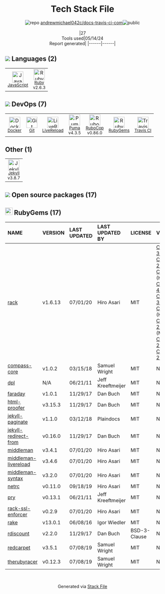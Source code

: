 <!--
&lt;--- Readme.md Snippet without images Start ---&gt;
## Tech Stack
andrewmichael042c/docs-travis-ci-com is built on the following main stack:

- [JavaScript](https://developer.mozilla.org/en-US/docs/Web/JavaScript) – Languages
- [Ruby](https://www.ruby-lang.org) – Languages
- [Docker](https://www.docker.com/) – Virtual Machine Platforms & Containers
- [LiveReload](http://livereload.com) – Live Reloading
- [Puma](http://puma.io/) – Web Servers
- [RuboCop](http://batsov.com/rubocop/) – Code Review
- [Travis CI](http://travis-ci.com/) – Continuous Integration
- [Jekyll](http://jekyllrb.com/) – Static Site Generators

Full tech stack [here](/techstack.md)

&lt;--- Readme.md Snippet without images End ---&gt;

&lt;--- Readme.md Snippet with images Start ---&gt;
## Tech Stack
andrewmichael042c/docs-travis-ci-com is built on the following main stack:

- <img width='25' height='25' src='https://img.stackshare.io/service/1209/javascript.jpeg' alt='JavaScript'/> [JavaScript](https://developer.mozilla.org/en-US/docs/Web/JavaScript) – Languages
- <img width='25' height='25' src='https://img.stackshare.io/service/989/ruby.png' alt='Ruby'/> [Ruby](https://www.ruby-lang.org) – Languages
- <img width='25' height='25' src='https://img.stackshare.io/service/586/n4u37v9t_400x400.png' alt='Docker'/> [Docker](https://www.docker.com/) – Virtual Machine Platforms & Containers
- <img width='25' height='25' src='https://img.stackshare.io/service/2601/128.png' alt='LiveReload'/> [LiveReload](http://livereload.com) – Live Reloading
- <img width='25' height='25' src='https://img.stackshare.io/service/1055/favicon.png' alt='Puma'/> [Puma](http://puma.io/) – Web Servers
- <img width='25' height='25' src='https://img.stackshare.io/service/2643/rubocop.png' alt='RuboCop'/> [RuboCop](http://batsov.com/rubocop/) – Code Review
- <img width='25' height='25' src='https://img.stackshare.io/service/460/Lu6cGu0z_400x400.png' alt='Travis CI'/> [Travis CI](http://travis-ci.com/) – Continuous Integration
- <img width='25' height='25' src='https://img.stackshare.io/service/1114/ad968c1615d956e800fa36494314f48c.jpeg' alt='Jekyll'/> [Jekyll](http://jekyllrb.com/) – Static Site Generators

Full tech stack [here](/techstack.md)

&lt;--- Readme.md Snippet with images End ---&gt;
-->
<div align="center">

# Tech Stack File
![](https://img.stackshare.io/repo.svg "repo") [andrewmichael042c/docs-travis-ci-com](https://github.com/andrewmichael042c/docs-travis-ci-com)![](https://img.stackshare.io/public_badge.svg "public")
<br/><br/>
|27<br/>Tools used|05/14/24 <br/>Report generated|
|------|------|
</div>

## <img src='https://img.stackshare.io/languages.svg'/> Languages (2)
<table><tr>
  <td align='center'>
  <img width='36' height='36' src='https://img.stackshare.io/service/1209/javascript.jpeg' alt='JavaScript'>
  <br>
  <sub><a href="https://developer.mozilla.org/en-US/docs/Web/JavaScript">JavaScript</a></sub>
  <br>
  <sub></sub>
</td>

<td align='center'>
  <img width='36' height='36' src='https://img.stackshare.io/service/989/ruby.png' alt='Ruby'>
  <br>
  <sub><a href="https://www.ruby-lang.org">Ruby</a></sub>
  <br>
  <sub>v2.6.3</sub>
</td>

</tr>
</table>

## <img src='https://img.stackshare.io/devops.svg'/> DevOps (7)
<table><tr>
  <td align='center'>
  <img width='36' height='36' src='https://img.stackshare.io/service/586/n4u37v9t_400x400.png' alt='Docker'>
  <br>
  <sub><a href="https://www.docker.com/">Docker</a></sub>
  <br>
  <sub></sub>
</td>

<td align='center'>
  <img width='36' height='36' src='https://img.stackshare.io/service/1046/git.png' alt='Git'>
  <br>
  <sub><a href="http://git-scm.com/">Git</a></sub>
  <br>
  <sub></sub>
</td>

<td align='center'>
  <img width='36' height='36' src='https://img.stackshare.io/service/2601/128.png' alt='LiveReload'>
  <br>
  <sub><a href="http://livereload.com">LiveReload</a></sub>
  <br>
  <sub></sub>
</td>

<td align='center'>
  <img width='36' height='36' src='https://img.stackshare.io/service/1055/favicon.png' alt='Puma'>
  <br>
  <sub><a href="http://puma.io/">Puma</a></sub>
  <br>
  <sub>v4.3.5</sub>
</td>

<td align='center'>
  <img width='36' height='36' src='https://img.stackshare.io/service/2643/rubocop.png' alt='RuboCop'>
  <br>
  <sub><a href="http://batsov.com/rubocop/">RuboCop</a></sub>
  <br>
  <sub>v0.86.0</sub>
</td>

<td align='center'>
  <img width='36' height='36' src='https://img.stackshare.io/service/12795/5jL6-BA5_400x400.jpeg' alt='RubyGems'>
  <br>
  <sub><a href="https://rubygems.org/">RubyGems</a></sub>
  <br>
  <sub></sub>
</td>

<td align='center'>
  <img width='36' height='36' src='https://img.stackshare.io/service/460/Lu6cGu0z_400x400.png' alt='Travis CI'>
  <br>
  <sub><a href="http://travis-ci.com/">Travis CI</a></sub>
  <br>
  <sub></sub>
</td>

</tr>
</table>

## Other (1)
<table><tr>
  <td align='center'>
  <img width='36' height='36' src='https://img.stackshare.io/service/1114/ad968c1615d956e800fa36494314f48c.jpeg' alt='Jekyll'>
  <br>
  <sub><a href="http://jekyllrb.com/">Jekyll</a></sub>
  <br>
  <sub>v3.8.7</sub>
</td>

</tr>
</table>


## <img src='https://img.stackshare.io/group.svg' /> Open source packages (17)</h2>

## <img width='24' height='24' src='https://img.stackshare.io/service/12795/5jL6-BA5_400x400.jpeg'/> RubyGems (17)

|NAME|VERSION|LAST UPDATED|LAST UPDATED BY|LICENSE|VULNERABILITIES|
|:------|:------|:------|:------|:------|:------|
|[rack](https://rubygems.org/rack)|v1.6.13|07/01/20|Hiro Asari |MIT|[CVE-2022-30123](https://github.com/advisories/GHSA-wq4h-7r42-5hrr) (Critical)<br/>[CVE-2023-27530](https://github.com/advisories/GHSA-3h57-hmj3-gj3p) (High)<br/>[CVE-2020-8184](https://github.com/advisories/GHSA-j6w9-fv6q-3q52) (High)<br/>[CVE-2022-44570](https://github.com/advisories/GHSA-65f5-mfpf-vfhj) (High)<br/>[CVE-2022-30122](https://github.com/advisories/GHSA-hxqx-xwvh-44m2) (High)<br/>[CVE-2020-8161](https://github.com/advisories/GHSA-5f9h-9pjv-v6j7) (High)<br/>[CVE-2024-25126](https://github.com/advisories/GHSA-22f2-v57c-j9cx) (Moderate)<br/>[CVE-2024-26146](https://github.com/advisories/GHSA-54rr-7fvw-6x8f) (Low)<br/>[CVE-2024-26141](https://github.com/advisories/GHSA-xj5v-6v4g-jfw6) (Low)|
|[compass-core](https://rubygems.org/compass-core)|v1.0.2|03/15/18|Samuel Wright |MIT|N/A|
|[dpl](https://rubygems.org/dpl)|N/A|06/21/11|Jeff Kreeftmeijer |MIT|N/A|
|[faraday](https://rubygems.org/faraday)|v1.0.1|11/29/17|Dan Buch |MIT|N/A|
|[html-proofer](https://rubygems.org/html-proofer)|v3.15.3|11/29/17|Dan Buch |MIT|N/A|
|[jekyll-paginate](https://rubygems.org/jekyll-paginate)|v1.1.0|03/12/18|Plaindocs |MIT|N/A|
|[jekyll-redirect-from](https://rubygems.org/jekyll-redirect-from)|v0.16.0|11/29/17|Dan Buch |MIT|N/A|
|[middleman](https://rubygems.org/middleman)|v3.4.1|07/01/20|Hiro Asari |MIT|N/A|
|[middleman-livereload](https://rubygems.org/middleman-livereload)|v3.4.6|07/01/20|Hiro Asari |MIT|N/A|
|[middleman-syntax](https://rubygems.org/middleman-syntax)|v3.2.0|07/01/20|Hiro Asari |MIT|N/A|
|[netrc](https://rubygems.org/netrc)|v0.11.0|09/18/19|Hiro Asari |MIT|N/A|
|[pry](https://rubygems.org/pry)|v0.13.1|06/21/11|Jeff Kreeftmeijer |MIT|N/A|
|[rack-ssl-enforcer](https://rubygems.org/rack-ssl-enforcer)|v0.2.9|07/01/20|Hiro Asari |MIT|N/A|
|[rake](https://rubygems.org/rake)|v13.0.1|06/08/16|Igor Wiedler |MIT|N/A|
|[rdiscount](https://rubygems.org/rdiscount)|v2.2.0|11/29/17|Dan Buch |BSD-3-Clause|N/A|
|[redcarpet](https://rubygems.org/redcarpet)|v3.5.1|07/08/19|Samuel Wright |MIT|N/A|
|[therubyracer](https://rubygems.org/therubyracer)|v0.12.3|07/08/19|Samuel Wright |MIT|N/A|

<br/>
<div align='center'>

Generated via [Stack File](https://github.com/marketplace/stack-file)
